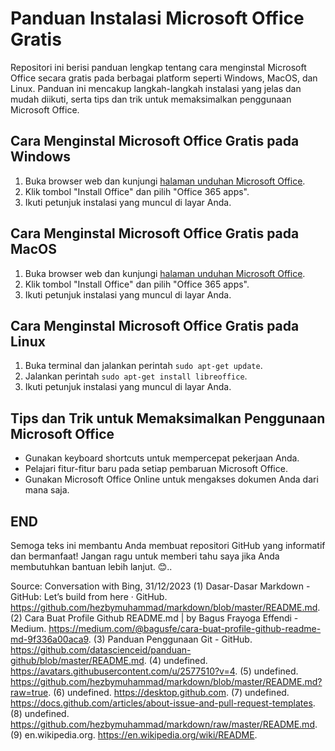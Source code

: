 # Panduan Instalasi Microsoft Office Gratis

Repositori ini berisi panduan lengkap tentang cara menginstal Microsoft Office secara gratis pada berbagai platform seperti Windows, MacOS, dan Linux. Panduan ini mencakup langkah-langkah instalasi yang jelas dan mudah diikuti, serta tips dan trik untuk memaksimalkan penggunaan Microsoft Office.

## Cara Menginstal Microsoft Office Gratis pada Windows

1. Buka browser web dan kunjungi [halaman unduhan Microsoft Office](https://www.office.com/?omkt=en-US).
2. Klik tombol "Install Office" dan pilih "Office 365 apps".
3. Ikuti petunjuk instalasi yang muncul di layar Anda.

## Cara Menginstal Microsoft Office Gratis pada MacOS

1. Buka browser web dan kunjungi [halaman unduhan Microsoft Office](https://www.office.com/?omkt=en-US).
2. Klik tombol "Install Office" dan pilih "Office 365 apps".
3. Ikuti petunjuk instalasi yang muncul di layar Anda.

## Cara Menginstal Microsoft Office Gratis pada Linux

1. Buka terminal dan jalankan perintah `sudo apt-get update`.
2. Jalankan perintah `sudo apt-get install libreoffice`.
3. Ikuti petunjuk instalasi yang muncul di layar Anda.

## Tips dan Trik untuk Memaksimalkan Penggunaan Microsoft Office

- Gunakan keyboard shortcuts untuk mempercepat pekerjaan Anda.
- Pelajari fitur-fitur baru pada setiap pembaruan Microsoft Office.
- Gunakan Microsoft Office Online untuk mengakses dokumen Anda dari mana saja.

## END

Semoga teks ini membantu Anda membuat repositori GitHub yang informatif dan bermanfaat! Jangan ragu untuk memberi tahu saya jika Anda membutuhkan bantuan lebih lanjut. 😊..

Source: Conversation with Bing, 31/12/2023
(1) Dasar-Dasar Markdown - GitHub: Let’s build from here · GitHub. https://github.com/hezbymuhammad/markdown/blob/master/README.md.
(2) Cara Buat Profile Github README.md | by Bagus Frayoga Effendi - Medium. https://medium.com/@bagusfe/cara-buat-profile-github-readme-md-9f336a00aca9.
(3) Panduan Penggunaan Git - GitHub. https://github.com/datascienceid/panduan-github/blob/master/README.md.
(4) undefined. https://avatars.githubusercontent.com/u/2577510?v=4.
(5) undefined. https://github.com/hezbymuhammad/markdown/blob/master/README.md?raw=true.
(6) undefined. https://desktop.github.com.
(7) undefined. https://docs.github.com/articles/about-issue-and-pull-request-templates.
(8) undefined. https://github.com/hezbymuhammad/markdown/raw/master/README.md.
(9) en.wikipedia.org. https://en.wikipedia.org/wiki/README.
